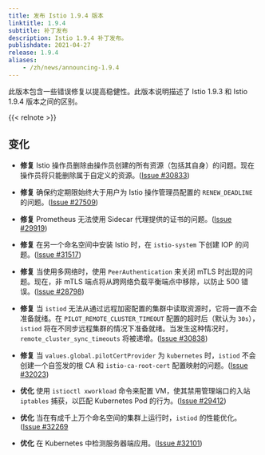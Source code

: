 ```yaml
---
title: 发布 Istio 1.9.4 版本
linktitle: 1.9.4
subtitle: 补丁发布
description: Istio 1.9.4 补丁发布。
publishdate: 2021-04-27
release: 1.9.4
aliases:
    - /zh/news/announcing-1.9.4
---
```


此版本包含一些错误修复以提高稳健性。此版本说明描述了 Istio 1.9.3 和 Istio 1.9.4 版本之间的区别。

{{< relnote >}}

## 变化

- **修复** Istio 操作员删除由操作员创建的所有资源（包括其自身）的问题。现在操作员将只能删除属于自定义的资源。([Issue #30833](https://github.com/istio/istio/issues/30833))

- **修复** 确保约定期限始终大于用户为 Istio 操作管理员配置的 `RENEW_DEADLINE` 的问题。([Issue #27509](https://github.com/istio/istio/issues/27509))

- **修复** Prometheus 无法使用 Sidecar 代理提供的证书的问题。([Issue #29919](https://github.com/istio/istio/issues/29919))

- **修复** 在另一个命名空间中安装 Istio 时，在 `istio-system` 下创建 IOP 的问题。([Issue #31517](https://github.com/istio/istio/issues/31517))

- **修复** 当使用多网络时，使用 `PeerAuthentication` 来关闭 mTLS 时出现的问题。现在，非 mTLS 端点将从跨网络负载平衡端点中移除，以防止 500 错误。([Issue #28798](https://github.com/istio/istio/issues/28798))

- **修复** 当 `istiod` 无法从通过远程加密配置的集群中读取资源时，它将一直不会准备就绪。在 `PILOT_REMOTE_CLUSTER_TIMEOUT` 配置的超时后（默认为 `30s`），`istiod` 将在不同步远程集群的情况下准备就绪。当发生这种情况时，`remote_cluster_sync_timeouts` 将被递增。([Issue #30838](https://github.com/istio/istio/issues/30838))

- **修复** 当 `values.global.pilotCertProvider` 为 `kubernetes` 时，`istiod` 不会创建一个自签发的根 CA 和 `istio-ca-root-cert` 配置映射的问题。([Issue #32023](https://github.com/istio/istio/issues/32023))

- **优化** 使用 `istioctl xworkload` 命令来配置 VM，使其禁用管理端口的入站 `iptables` 捕获，以匹配 Kubernetes Pod 的行为。([Issue #29412](https://github.com/istio/istio/issues/29412))

- **优化** 当在有成千上万个命名空间的集群上运行时，`istiod` 的性能优化。([Issue #32269](https://github.com/istio/istio/pull/32269)

- **优化** 在 Kubernetes 中检测服务器端应用。([Issue #32101](https://github.com/istio/istio/issues/32101))

